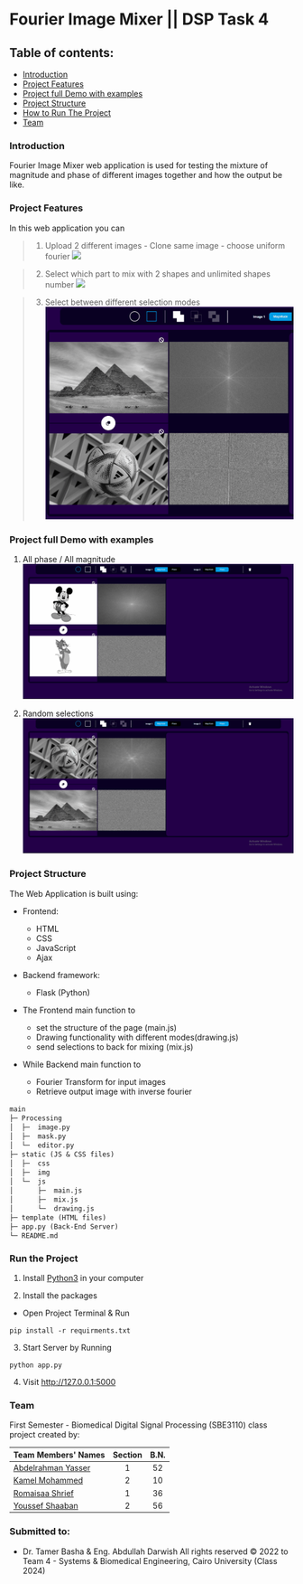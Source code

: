 # Fourier Image Mixer || DSP Task 4

## Table of contents:

- [Introduction](#introduction)
- [Project Features](#project-features)
- [Project full Demo with examples](#project-full-demo-with-examples)
- [Project Structure](#project-structure)
- [How to Run The Project](#run-the-project)
- [Team]()

### Introduction

Fourier Image Mixer web application is used for testing the mixture of magnitude and phase of different images together and how the output be like.

### Project Features

In this web application you can

> 1. Upload 2 different images - Clone same image - choose uniform fourier
>    ![](Screenshots/uploading.gif)

> 2. Select which part to mix with 2 shapes and unlimited shapes number
>    ![](Screenshots/shapes.gif)

> 3. Select between different selection modes
>    ![](Screenshots/modes.gif)

### Project full Demo with examples

1. All phase / All magnitude
   ![](Screenshots/demo-all.gif)

2. Random selections
   ![](Screenshots/demo-random.gif)

### Project Structure

The Web Application is built using:

- Frontend:
  - HTML
  - CSS
  - JavaScript
  - Ajax
- Backend framework:

  - Flask (Python)

- The Frontend main function to

  - set the structure of the page (main.js)
  - Drawing functionality with different modes(drawing.js)
  - send selections to back for mixing (mix.js)

- While Backend main function to
  - Fourier Transform for input images
  - Retrieve output image with inverse fourier

```
main
├─ Processing
│  ├─  image.py
│  ├─  mask.py
│  └─  editor.py
├─ static (JS & CSS files)
│  ├─  css
│  ├─  img
│  └─  js
│      ├─  main.js
│      ├─  mix.js
│      └─  drawing.js
├─ template (HTML files)
├─ app.py (Back-End Server)
└─ README.md
```

### Run the Project

1. Install [Python3](www.python.org/downloads/) in your computer

2. Install the packages

- Open Project Terminal & Run

```
pip install -r requirments.txt
```

3. Start Server by Running

```
python app.py
```

4. Visit http://127.0.0.1:5000

### Team

First Semester - Biomedical Digital Signal Processing (SBE3110) class project created by:

| Team Members' Names                                    | Section | B.N. |
| ------------------------------------------------------ | :-----: | :--: |
| [Abdelrahman Yasser](https://github.com/Abdelrhman012) |    1    |  52  |
| [Kamel Mohammed](https://github.com/KamelMoohamed)     |    2    |  10  |
| [Romaisaa Shrief](https://github.com/Romaisaa)         |    1    |  36  |
| [Youssef Shaaban](https://github.com/youssef-shaban)   |    2    |  56  |

### Submitted to:

- Dr. Tamer Basha & Eng. Abdullah Darwish
  All rights reserved © 2022 to Team 4 - Systems & Biomedical Engineering, Cairo University (Class 2024)
